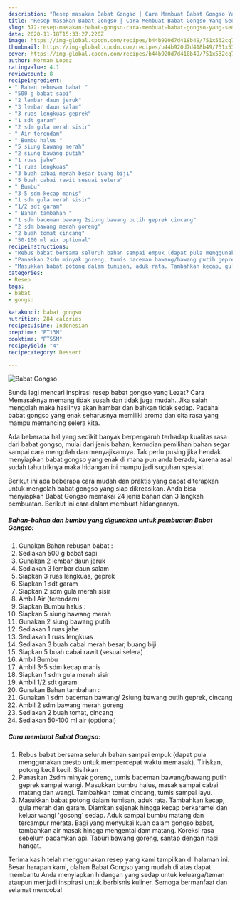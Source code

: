 ```yaml
---
description: "Resep masakan Babat Gongso | Cara Membuat Babat Gongso Yang Sedap"
title: "Resep masakan Babat Gongso | Cara Membuat Babat Gongso Yang Sedap"
slug: 372-resep-masakan-babat-gongso-cara-membuat-babat-gongso-yang-sedap
date: 2020-11-18T15:33:27.220Z
image: https://img-global.cpcdn.com/recipes/b44b920d7d418b49/751x532cq70/babat-gongso-foto-resep-utama.jpg
thumbnail: https://img-global.cpcdn.com/recipes/b44b920d7d418b49/751x532cq70/babat-gongso-foto-resep-utama.jpg
cover: https://img-global.cpcdn.com/recipes/b44b920d7d418b49/751x532cq70/babat-gongso-foto-resep-utama.jpg
author: Norman Lopez
ratingvalue: 4.1
reviewcount: 8
recipeingredient:
- " Bahan rebusan babat "
- "500 g babat sapi"
- "2 lembar daun jeruk"
- "3 lembar daun salam"
- "3 ruas lengkuas geprek"
- "1 sdt garam"
- "2 sdm gula merah sisir"
- " Air terendam"
- " Bumbu halus "
- "5 siung bawang merah"
- "2 siung bawang putih"
- "1 ruas jahe"
- "1 ruas lengkuas"
- "3 buah cabai merah besar buang biji"
- "5 buah cabai rawit sesuai selera"
- " Bumbu"
- "3-5 sdm kecap manis"
- "1 sdm gula merah sisir"
- "1/2 sdt garam"
- " Bahan tambahan "
- "1 sdm baceman bawang 2siung bawang putih geprek cincang"
- "2 sdm bawang merah goreng"
- "2 buah tomat cincang"
- "50-100 ml air optional"
recipeinstructions:
- "Rebus babat bersama seluruh bahan sampai empuk (dapat pula menggunakan presto untuk mempercepat waktu memasak). Tiriskan, potong kecil kecil. Sisihkan"
- "Panaskan 2sdm minyak goreng, tumis baceman bawang/bawang putih geprek sampai wangi. Masukkan bumbu halus, masak sampai cabai matang dan wangi. Tambahkan tomat cincang, tumis sampai layu."
- "Masukkan babat potong dalam tumisan, aduk rata. Tambahkan kecap, gula merah dan garam. Diamkan sejenak hingga kecap berkaramel dan keluar wangi &#39;gosong&#39; sedap. Aduk sampai bumbu matang dan tercampur merata. Bagi yang menyukai kuah dalam gongso babat, tambahkan air masak hingga mengental dam matang. Koreksi rasa sebelum padamkan api. Taburi bawang goreng, santap dengan nasi hangat."
categories:
- Resep
tags:
- babat
- gongso

katakunci: babat gongso 
nutrition: 284 calories
recipecuisine: Indonesian
preptime: "PT13M"
cooktime: "PT55M"
recipeyield: "4"
recipecategory: Dessert

---
```



![Babat Gongso](https://img-global.cpcdn.com/recipes/b44b920d7d418b49/751x532cq70/babat-gongso-foto-resep-utama.jpg)

Bunda lagi mencari inspirasi resep babat gongso yang Lezat? Cara Memasaknya memang tidak susah dan tidak juga mudah. Jika salah mengolah maka hasilnya akan hambar dan bahkan tidak sedap. Padahal babat gongso yang enak seharusnya memiliki aroma dan cita rasa yang mampu memancing selera kita.



Ada beberapa hal yang sedikit banyak berpengaruh terhadap kualitas rasa dari babat gongso, mulai dari jenis bahan, kemudian pemilihan bahan segar sampai cara mengolah dan menyajikannya. Tak perlu pusing jika hendak menyiapkan babat gongso yang enak di mana pun anda berada, karena asal sudah tahu triknya maka hidangan ini mampu jadi suguhan spesial.


Berikut ini ada beberapa cara mudah dan praktis yang dapat diterapkan untuk mengolah babat gongso yang siap dikreasikan. Anda bisa menyiapkan Babat Gongso memakai 24 jenis bahan dan 3 langkah pembuatan. Berikut ini cara dalam membuat hidangannya.

<!--inarticleads1-->

##### Bahan-bahan dan bumbu yang digunakan untuk pembuatan Babat Gongso:

1. Gunakan  Bahan rebusan babat :
1. Sediakan 500 g babat sapi
1. Gunakan 2 lembar daun jeruk
1. Sediakan 3 lembar daun salam
1. Siapkan 3 ruas lengkuas, geprek
1. Siapkan 1 sdt garam
1. Siapkan 2 sdm gula merah sisir
1. Ambil  Air (terendam)
1. Siapkan  Bumbu halus :
1. Siapkan 5 siung bawang merah
1. Gunakan 2 siung bawang putih
1. Sediakan 1 ruas jahe
1. Sediakan 1 ruas lengkuas
1. Sediakan 3 buah cabai merah besar, buang biji
1. Siapkan 5 buah cabai rawit (sesuai selera)
1. Ambil  Bumbu
1. Ambil 3-5 sdm kecap manis
1. Siapkan 1 sdm gula merah sisir
1. Ambil 1/2 sdt garam
1. Gunakan  Bahan tambahan :
1. Gunakan 1 sdm baceman bawang/ 2siung bawang putih geprek, cincang
1. Ambil 2 sdm bawang merah goreng
1. Sediakan 2 buah tomat, cincang
1. Sediakan 50-100 ml air (optional)




<!--inarticleads2-->

##### Cara membuat Babat Gongso:

1. Rebus babat bersama seluruh bahan sampai empuk (dapat pula menggunakan presto untuk mempercepat waktu memasak). Tiriskan, potong kecil kecil. Sisihkan
1. Panaskan 2sdm minyak goreng, tumis baceman bawang/bawang putih geprek sampai wangi. Masukkan bumbu halus, masak sampai cabai matang dan wangi. Tambahkan tomat cincang, tumis sampai layu.
1. Masukkan babat potong dalam tumisan, aduk rata. Tambahkan kecap, gula merah dan garam. Diamkan sejenak hingga kecap berkaramel dan keluar wangi &#39;gosong&#39; sedap. Aduk sampai bumbu matang dan tercampur merata. Bagi yang menyukai kuah dalam gongso babat, tambahkan air masak hingga mengental dam matang. Koreksi rasa sebelum padamkan api. Taburi bawang goreng, santap dengan nasi hangat.




Terima kasih telah menggunakan resep yang kami tampilkan di halaman ini. Besar harapan kami, olahan Babat Gongso yang mudah di atas dapat membantu Anda menyiapkan hidangan yang sedap untuk keluarga/teman ataupun menjadi inspirasi untuk berbisnis kuliner. Semoga bermanfaat dan selamat mencoba!
